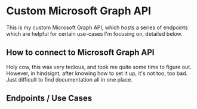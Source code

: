 # Custom Microsoft Graph API

This is my custom Microsoft Graph API, which hosts a series of endpoints which are helpful for certain use-cases I'm focusing on, detailed below.

## How to connect to Microsoft Graph API

Holy cow, this was very tedious, and took me quite some time to figure out. However, in hindsignt, after knowing how to set it up, it's not too, too bad.
Just difficult to find documentation all in one place.

## Endpoints / Use Cases
